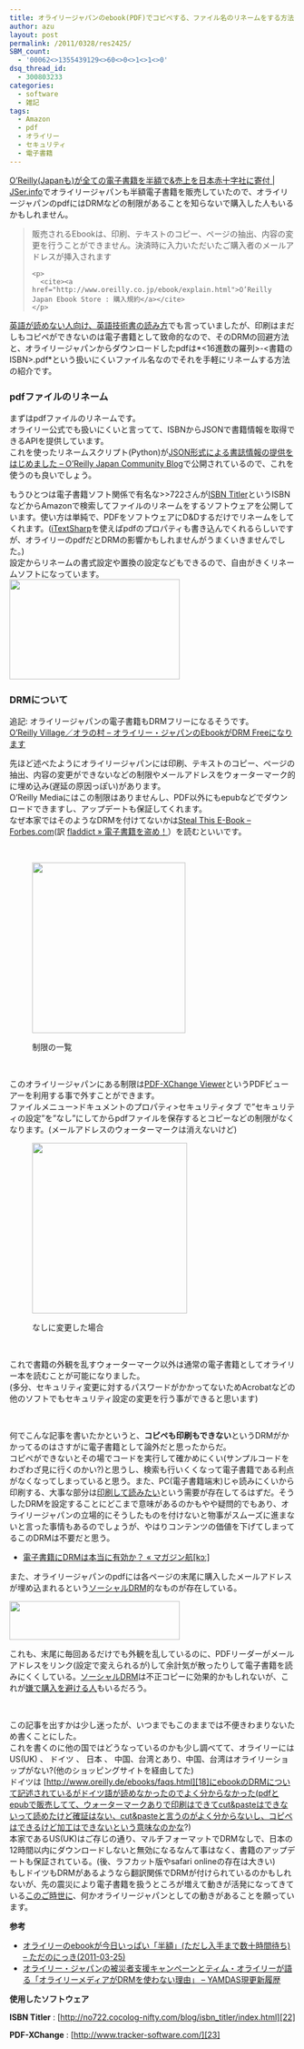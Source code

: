 ```yaml
---
title: オライリージャパンのebook(PDF)でコピペする、ファイル名のリネームをする方法
author: azu
layout: post
permalink: /2011/0328/res2425/
SBM_count:
  - '00062<>1355439129<>60<>0<>1<>1<>0'
dsq_thread_id:
  - 300803233
categories:
  - software
  - 雑記
tags:
  - Amazon
  - pdf
  - オライリー
  - セキュリティ
  - 電子書籍
---
```

[O’Reilly(Japanも)が全ての電子書籍を半額で&売上を日本赤十字社に寄付 | JSer.info][1]でオライリージャパンも半額電子書籍を販売していたので、オライリージャパンのpdfにはDRMなどの制限があることを知らないで購入した人もいるかもしれません。

<div>
  <blockquote title="O'Reilly Japan Ebook Store : 購入規約" cite="http://www.oreilly.co.jp/ebook/explain.html">
    <p>
      販売されるEbookは、印刷、テキストのコピー、ページの抽出、内容の変更を行うことができません。決済時に入力いただいたご購入者のメールアドレスが挿入されます
    </p>
    
    <p>
      <cite><a href="http://www.oreilly.co.jp/ebook/explain.html">O’Reilly Japan Ebook Store : 購入規約</a></cite>
    </p>
  </blockquote>
</div>

[英語が読めない人向け、英語技術書の読み方][2]でも言っていましたが、印刷はまだしもコピペができないのは電子書籍として致命的なので、そのDRMの回避方法と、オライリージャパンからダウンロードしたpdfは*<16進数の羅列>-<書籍のISBN>.pdf*という扱いにくいファイル名なのでそれを手軽にリネームする方法の紹介です。

### pdfファイルのリネーム

まずはpdfファイルのリネームです。  
オライリー公式でも扱いにくいと言ってて、ISBNからJSONで書籍情報を取得できるAPIを提供しています。  
これを使ったリネームスクリプト(Python)が[JSON形式による書誌情報の提供をはじめました &#8211; O&#8217;Reilly Japan Community Blog][3]で公開されているので、これを使うのも良いでしょう。

もうひとつは電子書籍ソフト関係で有名な>>722さんが[ISBN Titler][4]というISBNなどからAmazonで検索してファイルのリネームをするソフトウェアを公開しています。使い方は単純で、PDFをソフトウェアにD&Dするだけでリネームをしてくれます。([iTextSharp][5]を使えばpdfのプロパティも書き込んでくれるらしいですが、オライリーのpdfだとDRMの影響かもしれませんがうまくいきませんでした。)  
設定からリネームの書式設定や置換の設定などもできるので、自由がきくリネームソフトになっています。  
[<img class="alignnone size-medium wp-image-2426" title="ss-2011-03-28-1" src="http://efcl.info/wp-content/uploads/2011/03/ss-2011-03-28-1-300x176.png" alt="" width="300" height="176" />][6]

### DRMについて

追記: オライリージャパンの電子書籍もDRMフリーになるそうです。  
[O&#8217;Reilly Village／オラの村 &#8211; オライリー・ジャパンのEbookがDRM Freeになります][7]

先ほど述べたようにオライリージャパンには印刷、テキストのコピー、ページの抽出、内容の変更ができないなどの制限やメールアドレスをウォーターマーク的に埋め込み(遅延の原因っぽい)があります。  
O&#8217;Reilly Mediaにはこの制限はありませんし、PDF以外にもepubなどでダウンロードできますし、アップデートも保証してくれます。  
なぜ本家ではそのようなDRMを付けてないかは[Steal This E-Book &#8211; Forbes.com][8](訳 [fladdict » 電子書籍を盗め！][9]）を読むといいです。

&nbsp;<figure id="attachment_2427" style="width: 270px;" class="wp-caption alignnone">

[<img class="size-medium wp-image-2427" title="oreillly-pdf-drm" src="http://efcl.info/wp-content/uploads/2011/03/oreillly-pdf-drm-270x300.png" alt="" width="270" height="300" />][10]<figcaption class="wp-caption-text">制限の一覧</figcaption></figure> 
&nbsp;

このオライリージャパンにある制限は[PDF-XChange Viewer][11]というPDFビューアーを利用する事で外すことができます。  
ファイルメニュー>ドキュメントのプロパティ>セキュリティタブ で&#8221;セキュリティの設定&#8221;を&#8221;なし&#8221;にしてからpdfファイルを保存するとコピーなどの制限がなくなります。(メールアドレスのウォーターマークは消えないけど)<figure id="attachment_2428" style="width: 273px;" class="wp-caption alignnone">

[<img class="size-medium wp-image-2428" title="oreillly-pdf-no-drm" src="http://efcl.info/wp-content/uploads/2011/03/oreillly-pdf-no-drm-273x300.png" alt="" width="273" height="300" />][12]<figcaption class="wp-caption-text">なしに変更した場合</figcaption></figure> 
&nbsp;

これで書籍の外観を乱すウォーターマーク以外は通常の電子書籍としてオライリー本を読むことが可能になりました。  
(多分、セキュリティ変更に対するパスワードがかかってないためAcrobatなどの他のソフトでもセキュリティ設定の変更を行う事ができると思います)

&nbsp;

何でこんな記事を書いたかというと、**コピペも印刷もできない**というDRMがかかってるのはさすがに電子書籍として論外だと思ったからだ。  
コピペができないとその場でコードを実行して確かめにくい(サンプルコードをわざわざ見に行くのかい?)と思うし、検索も行いくくなって電子書籍である利点がなくなってしまっていると思う。また、PC(電子書籍端末)じゃ読みにくいから印刷する、大事な部分は[印刷して読みたい][13]という需要が存在してるはずだ。そうしたDRMを設定することにどこまで意味があるのかもやや疑問的でもあり、オライリージャパンの立場的にそうしたものを付けないと物事がスムーズに進まないと言った事情もあるのでしょうが、やはりコンテンツの価値を下げてしまってるこのDRMは不要だと思う。

*   [電子書籍にDRMは本当に有効か？ « マガジン航[kɔː]][14]

また、オライリージャパンのpdfには各ページの末尾に購入したメールアドレスが埋め込まれるという[ソーシャルDRM][15]的なものが存在している。

[<img class="alignnone size-medium wp-image-2434" title="ss-2011-03-28-3" src="http://efcl.info/wp-content/uploads/2011/03/ss-2011-03-28-3-300x68.png" alt="" width="300" height="68" />][16]

これも、末尾に毎回あるだけでも外観を乱しているのに、PDFリーダーがメールアドレスをリンク(設定で変えられるが)して余計気が散ったりして電子書籍を読みにくくしている。[ソーシャルDRM][15]は不正コピーに効果的かもしれないが、これが[嫌で購入を避ける人][17]もいるだろう。

&nbsp;

この記事を出すかは少し迷ったが、いつまでもこのままでは不便きわまりないため書くことにした。  
これを書くのに他の国ではどうなっているのかも少し調べてて、オライリーにはUS(UK) 、 ドイツ 、 日本 、 中国、台湾とあり、中国、台湾はオライリーショップがない?(他のショッピングサイトを経由してた)  
ドイツは [http://www.oreilly.de/ebooks/faqs.html][18]にebookのDRMについて記述されているがドイツ語が読めなかったのでよく分からなかった(pdfとepubで販売してて、ウォーターマークありで印刷はできてcut&pasteはできないって読めたけど確証はない、cut&pasteと言うのがよく分からないし、コピペはできるけど加工はできないという意味なのかな?)  
本家であるUS(UK)はご存じの通り、マルチフォーマットでDRMなしで、日本の12時間以内にダウンロードしないと無効になるなんて事はなく、書籍のアップデートも保証されている。(後、ラフカット版やsafari onlineの存在は大きい)  
もしドイツもDRMがあるようなら翻訳関係でDRMが付けられているのかもしれないが、先の震災により電子書籍を扱うところが増えて動きが活発になってきている[このご時世に][19]、何かオライリージャパンとしての動きがあることを願っています。

**参考**

*   [オライリーのebookが今日いっぱい「半額」(ただし入手まで数十時間待ち) &#8211; ただのにっき(2011-03-25)][20]
*   [オライリー・ジャパンの被災者支援キャンペーンとティム・オライリーが語る「オライリーメディアがDRMを使わない理由」 &#8211; YAMDAS現更新履歴][21]

**使用したソフトウェア**

**ISBN Titler**
:   [http://no722.cocolog-nifty.com/blog/isbn_titler/index.html][22]

**PDF-XChange**
:   [http://www.tracker-software.com/][23]

<div id="_mcePaste" class="mcePaste" style="position: absolute; left: -10000px; top: 1797px; width: 1px; height: 1px; overflow: hidden;">
  http://www.oreilly.de/ebooks/faqs.html
</div>

 [1]: http://jser.info/post/4025509933
 [2]: ../2010/1126/res2111/
 [3]: http://www.oreilly.co.jp/community/blog/2010/11/bibliographical-info-in-json.html
 [4]: http://no722.cocolog-nifty.com/blog/isbn_titler/index.html
 [5]: http://sourceforge.jp/projects/sfnet_itextsharp/
 [6]: http://efcl.info/wp-content/uploads/2011/03/ss-2011-03-28-1.png
 [7]: http://www.oreilly.co.jp/editors/archives/2011/05/ann-ebook-drm-free.html
 [8]: http://www.forbes.com/forbes/2011/0411/focus-tim-oreilly-media-e-book-antipiracy-steal-this.html
 [9]: http://fladdict.net/blog/2011/03/steal-this-ebook.html
 [10]: http://efcl.info/wp-content/uploads/2011/03/oreillly-pdf-drm.png
 [11]: http://www.forest.impress.co.jp/lib/offc/document/pdf/pdfxchange.html
 [12]: http://efcl.info/wp-content/uploads/2011/03/oreillly-pdf-no-drm.png
 [13]: http://twitter.com/edvakf/status/39751641079099392
 [14]: http://www.dotbook.jp/magazine-k/2010/05/17/dispute_about_drm_for_ebook/
 [15]: http://d.hatena.ne.jp/yomoyomo/20100722/socialdrm
 [16]: http://efcl.info/wp-content/uploads/2011/03/ss-2011-03-28-3.png
 [17]: http://twitter.com/jingbay/status/50547180452327424
 [18]: http://www.oreilly.de/ebooks/faqs.html "F&Q"
 [19]: http://sho.tdiary.net/20110328.html#p02
 [20]: http://sho.tdiary.net/20110325.html#p01
 [21]: http://d.hatena.ne.jp/yomoyomo/20110328/oreillydrm
 [22]: http://no722.cocolog-nifty.com/blog/isbn_titler/index.html "ISBN Titler"
 [23]: http://www.tracker-software.com/ "PDF-XChange"